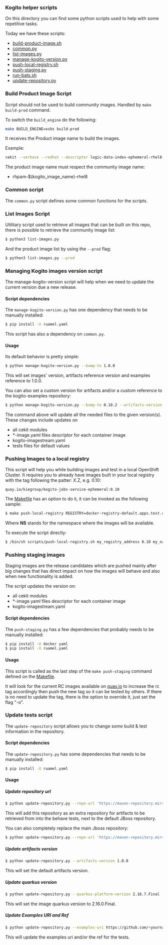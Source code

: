 ### Kogito helper scripts

On this directory you can find some python scripts used to help with some repetitive tasks.

Today we have these scripts:

- [build-product-image.sh](build-product-image.sh)
- [common.py](common.py)
- [list-images.py](list-images.py)
- [manage-kogito-version.py](manage-kogito-version.py)
- [push-local-registry.sh](push-local-registry.sh)
- [push-staging.py](push-staging.py)
- [run-bats.sh](run-bats.sh)
- [update-repository.py](update-repository.py)



### Build Product Image Script

Script should not be used to build community images. Handled by `make build-prod` command.

To switch the `build_engine` do the following:

```bash
make BUILD_ENGINE=osbs build-prod
```


It receives the Product image name to build the images.

Example: 

```bash 
cekit --verbose --redhat --descriptor logic-data-index-ephemeral-rhel8-image.yaml build docker
```

The product image name must respect the community image name:

 - rhpam-$(kogito_image_name)-rhel8


### Common script

The `common.py` script defines some common functions for the scripts.


### List Images Script

Utilitary script used to retrieve all images that can be built on this repo, there is possible to retrieve
the community image list:

```bash
$ python3 list-images.py
```

And the product image list by using the `--prod` flag:

```bash
$ python3 list-images.py --prod
```


### Managing Kogito images version script

The manage-kogito-version script will help when we need to update the current version due a new release.

#### Script dependencies

The `manage-kogito-version.py` has one dependency that needs to be manually installed:

```bash
$ pip install -U ruamel.yaml
```

This script has also a dependency on `common.py`.

#### Usage

Its default behavior is pretty simple:

```bash
$ python manage-kogito-version.py --bump-to 1.0.0  
```

This will set images' version, artifacts reference version and examples reference to 1.0.0.

You can also set a custom version for artifacts and/or a custom reference to the kogito-examples repository:

```bash
$ python manage-kogito-version.py --bump-to 0.10.2 --artifacts-version 0.10.5 --examples-ref 0.10.x
```

The command above will update all the needed files to the given version(s).  
These changes include updates on

 - all cekit modules
 - *-image.yaml files descriptor for each container image
 - kogito-imagestream.yaml
 - tests files for default values
 

### Pushing Images to a local registry

This script will help you while building images and test in a local OpenShift Cluster. It requires you to already have
images built in your local registry with the tag following the patter: X.Z, e.g. 0.10:

```text
quay.io/kiegroup/kogito-jobs-service-ephemeral:0.10
```

The [Makefile](../Makefile) has an option to do it, it can be invoked as the following sample:

```bash
$ make push-local-registry REGISTRY=docker-registry-default.apps.test.cloud NS=test-1
```

Where **NS** stands for the namespace where the images will be available.

To execute the script directly:

```bash
$ /bin/sh scripts/push-local-registry.sh my_registry_address 0.10 my_namespace
```

### Pushing staging images

Staging images are the release candidates which are pushed mainly after big changes that has direct impact on how
the images will behave and also when new functionality is added.

The script updates the version on:

- all cekit modules
- *-image.yaml files descriptor for each container image
- kogito-imagestream.yaml


#### Script dependencies

The `push-staging.py` has a few dependencies that probably needs to be manually installed:

```bash
$ pip install -U docker yaml
$ pip install -U ruamel.yaml
```

#### Usage

This script is called as the last step of the `make push-staging` command defined on the [Makefile](../Makefile).

It will look for the current RC images available on [quay.io](https://quay.io/organization/kiegroup) to increase the rc tag 
accordingly then push the new tag so it can be tested by others. 
If there is no need to update the tag, there is the option to override it, just set the flag "-o".


### Update tests script

The `update-repository` script allows you to change some build & test information in the repository.

#### Script dependencies

The `update-repository.py` has some dependencies that needs to be manually installed:

```bash
$ pip install -U ruamel.yaml
```

#### Usage

##### Update repository url

```bash
$ python update-repository.py --repo-url 'https://maven-repository.mirror.com/public'
```

This will add this repository as an extra repository for artifacts to be retrieved from into the behave tests, next to the default JBoss repository.

You can also completely replace the main Jboss repository:

```bash
$ python update-repository.py --repo-url 'https://maven-repository.mirror.com/public' --replace-jboss-repo
```

##### Update artifacts version

```bash
$ python update-repository.py --artifacts-version 1.0.0
```

This will set the default artifacts version.

##### Update quarkus version

```bash
$ python update-repository.py --quarkus-platform-version 2.16.7.Final
```

This will set the image quarkus version to 2.16.0.Final.

##### Update Examples URI and Ref

```bash
$ python update-repository.py --examples-uri https://github.com/<yournamespace>/kogito-examples --examples-ref 1.0.0
```

This will update the examples uri and/or the ref for the tests.

